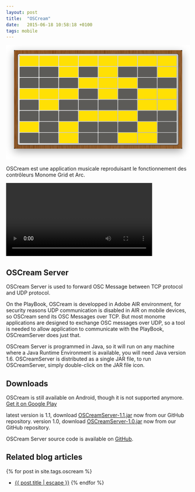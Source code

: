 ```yaml
---
layout: post
title:  "OSCream"
date:   2015-06-18 10:58:18 +0100
tags: mobile
---
```

![OSCream](/assets/oscream.png)

OSCream est une application musicale reproduisant le fonctionnement des contrôleurs Monome Grid et Arc.

<video width="400" controls autoplay>
    <source src="/assets/oscream-edm.mov" type="video/mp4">
</video>

## OSCream Server
OSCream Server is used to forward OSC Message between TCP protocol and UDP protocol.

On the PlayBook, OSCream is developped in Adobe AIR environment, for security reasons UDP communication is disabled in AIR on mobile devices, so OSCream send its OSC Messages over TCP. But most monome applications are designed to exchange OSC messages over UDP, so a tool is needed to allow application to communicate with the PlayBook, OSCreamServer does just that.

OSCream Server is programmed in Java, so it will run on any machine where a Java Runtime Environment is available, you will need Java version 1.6. OSCreamServer is distributed as a single JAR file, to run OSCreamServer, simply double-click on the JAR file icon.

## Downloads
OSCream is still available on Android, though it is not supported anymore. [Get it on Google Play](https://market.android.com/details?id=air.org.smugrik.oscream)

latest version is 1.1, download <a title="OSCreamServer-1.1.jar" href="https://github.com/downloads/sdretu/OSCream-Server/OSCreamServer-1.1.jar">OSCreamServer-1.1.jar</a> now from our GitHub repository.
version 1.0, download <a title="OSCreamServer-1.0.jar" href="https://github.com/downloads/sdretu/OSCream-Server/OSCreamServer-1.0.jar">OSCreamServer-1.0.jar</a> now from our GitHub repository.

OSCream Server source code is available on <a title="OSCream Server on GitHub" href="https://github.com/sdretu/OSCream-Server">GitHub</a>.

## Related blog articles

{% for post in site.tags.oscream %}
* [{{ post.title | escape }}]({{post.url|relative_url}})
{% endfor %}
